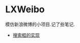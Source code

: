 # LXWeibo

模仿新浪微博的小项目.记了些笔记.

- [搜索框的实现](https://github.com/949478479/LXWeibo/blob/master/%E7%AC%94%E8%AE%B0/%E6%90%9C%E7%B4%A2%E6%A1%86%E7%9A%84%E5%AE%9E%E7%8E%B0.md)
